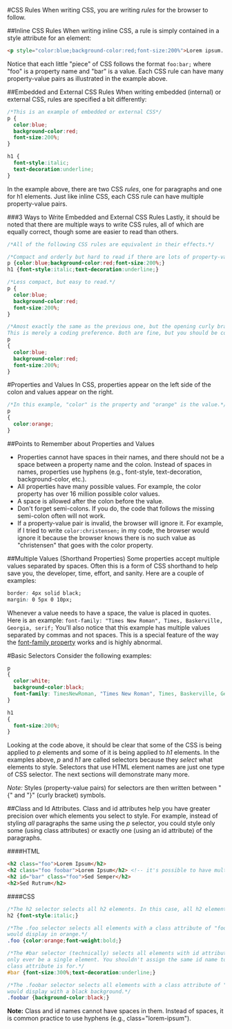 #CSS Rules
When writing CSS, you are writing *rules* for the browser to follow.

##Inline CSS Rules
When writing inline CSS, a rule is simply contained in a style attribute for an element:

```html
<p style="color:blue;background-color:red;font-size:200%">Lorem ipsum...</p>
```

Notice that each little "piece" of CSS follows the format `foo:bar;` where "foo" is a property name and "bar" is a value. Each CSS rule can have many property-value pairs as illustrated in the example above.

##Embedded and External CSS Rules
When writing embedded (internal) or external CSS, rules are specified a bit differently:

```css
/*This is an example of embedded or external CSS*/
p {
  color:blue;
  background-color:red;
  font-size:200%;
}

h1 {
  font-style:italic;
  text-decoration:underline;
}
```

In the example above, there are two CSS *rules*, one for paragraphs and one for h1 elements. Just like inline CSS, each CSS rule can have multiple property-value pairs.

###3 Ways to Write Embedded and External CSS Rules
Lastly, it should be noted that there are multiple ways to write CSS rules, all of which are equally correct, though some are easier to read than others.

```css
/*All of the following CSS rules are equivalent in their effects.*/

/*Compact and orderly but hard to read if there are lots of property-value pairs*/
p {color:blue;background-color:red;font-size:200%;}
h1 {font-style:italic;text-decoration:underline;}

/*Less compact, but easy to read.*/
p {
  color:blue;
  background-color:red;
  font-size:200%;
}

/*Amost exactly the same as the previous one, but the opening curly brace is in a different place.
This is merely a coding preference. Both are fine, but you should be consistent in which one you use.*/
p
{
  color:blue;
  background-color:red;
  font-size:200%;
}
```

#Properties and Values
In CSS, properties appear on the left side of the colon and values appear on the right.

```css
/*In this example, "color" is the property and "orange" is the value.*/
p
{
  color:orange;
}
```

##Points to Remember about Properties and Values
* Properties cannot have spaces in their names, and there should not be a space between a property name and the colon. Instead of spaces in names, properties use hyphens (e.g., font-style, text-decoration, background-color, etc.).
* All properties have many possible values. For example, the color property has over 16 million possible color values.
* A space is allowed after the colon before the value.
* Don't forget semi-colons. If you do, the code that follows the missing semi-colon often will not work.
* If a property-value pair is invalid, the browser will ignore it. For example, if I tried to write `color:christensen;` in my code, the browser would ignore it because the browser knows there is no such value as "christensen" that goes with the color property.

##Multiple Values (Shorthand Properties)
Some properties accept multiple values separated by spaces. Often this is a form of CSS shorthand to help save you, the developer, time, effort, and sanity. Here are a couple of examples:

```css
border: 4px solid black;
margin: 0 5px 0 10px;
```

Whenever a value needs to have a space, the value is placed in quotes. Here is an example: `font-family: "Times New Roman", Times, Baskerville, Georgia, serif;` You'll also notice that this example has multiple values separated by commas and not spaces. This is a special feature of the way the [font-family property](#font-family-property) works and is highly abnormal.

#Basic Selectors
Consider the following examples:

```css
p
{
  color:white;
  background-color:black;
  font-family: TimesNewRoman, "Times New Roman", Times, Baskerville, Georgia, serif;
}

h1
{
  font-size:200%;
}
```
Looking at the code above, it should be clear that some of the CSS is being applied to *p* elements and some of it is being applied to *h1* elements. In the examples above, *p* and *h1* are called selectors because they *select* what elements to style. Selectors that use HTML element names are just one type of CSS selector. The next sections will demonstrate many more.

*Note:* Styles (property-value pairs) for selectors are then written between "{" and "}" (curly bracket) symbols.

##Class and Id Attributes.
Class and id attributes help you have greater precision over which elements you select to style. For example, instead of styling *all* paragraphs the same using the *p* selector, you could style only some (using class attributes) or exactly one (using an id attribute) of the paragraphs.

####HTML
```html
<h2 class="foo">Lorem Ipsum</h2>
<h2 class="foo foobar">Lorem Ipsum</h2> <!-- it's possible to have multiple class names -->
<h2 id="bar" class="foo">Sed Semper</h2>
<h2>Sed Rutrum</h2>
```
####CSS
```css
/*The h2 selector selects all h2 elements. In this case, all h2 elements would display in italics.*/
h2 {font-style:italic;}

/*The .foo selector selects all elements with a class attribute of "foo". In this case, the top two h2 elements
would display in orange.*/
.foo {color:orange;font-weight:bold;}

/*The #bar selector (technically) selects all elements with id attributes of "bar", but really this should
only ever be a single element. You shouldn't assign the same id name to multiple elements. That's what the
class attribute is for.*/
#bar {font-size:300%;text-decoration:underline;} 

/*The .foobar selector selects all elements with a class attribute of "foobar". In this case, the second element
would display with a black background.*/
.foobar {background-color:black;}
```

**Note:** Class and id names cannot have spaces in them. Instead of spaces, it is common practice to use hyphens (e.g., class="lorem-ipsum").
